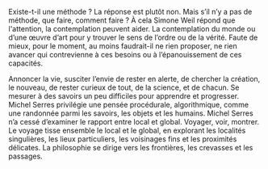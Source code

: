 Existe-t-il une méthode ? La réponse est plutôt non. Mais s’il n’y a pas de méthode, que faire, comment faire ? À cela Simone Weil répond que l'attention, la contemplation peuvent aider. La contemplation du monde ou d’une œuvre d’art pour y trouver le sens de l’ordre ou de la vérité. Faute de mieux, pour le moment, au moins faudrait-il ne rien proposer, ne rien avancer qui contrevienne à ces besoins ou à l’épanouissement de ces capacités.

Annoncer la vie, susciter l’envie de rester en alerte, de chercher la création, le nouveau, de rester curieux de tout, de la science, et de chacun. Se mesurer à des savoirs un peu difficiles pour apprendre et progresser. Michel Serres privilégie une pensée procédurale, algorithmique, comme une randonnée parmi les savoirs, les objets et les humains. Michel Serres n’a cessé d’examiner le rapport entre local et global. Voyager, voir, montrer. Le voyage tisse ensemble le local et le global, en explorant les localités singulières, les lieux particuliers, les voisinages fins et les proximités délicates. La philosophie se dirige vers les frontières, les crevasses et les passages. 

